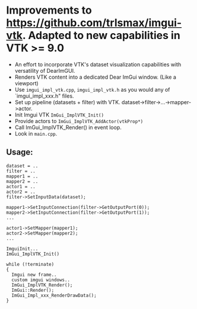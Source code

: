 
# Improvements to https://github.com/trlsmax/imgui-vtk. Adapted to new capabilities in VTK >= 9.0 

* An effort to incorporate VTK's dataset visualization capabilities with versatility of DearImGUI.
* Renders VTK content into a dedicated Dear ImGui window. (Like a viewport)
* Use `imgui_impl_vtk.cpp`, `imgui_impl_vtk.h` as you would any of `imgui_impl_xxx.h" files.
* Set up pipeline (datasets + filter) with VTK. dataset->filter->...->mapper->actor.
* Init Imgui VTK `ImGui_ImplVTK_Init()`
* Provide actors to `ImGui_ImplVTK_AddActor(vtkProp*)`
* Call ImGui_ImplVTK_Render() in event loop.
* Look in `main.cpp`.


## Usage:

```
dataset = ..
filter = ..
mapper1 = ..
mapper2 = ..
actor1 = ..
actor2 = ..
filter->SetInputData(dataset);

mapper1->SetInputConnection(filter->GetOutputPort(0));
mapper2->SetInputConnection(filter->GetOutputPort(1));
...

actor1->SetMapper(mapper1);
actor2->SetMapper(mapper2);
...

ImguiInit...
ImGui_ImplVTK_Init()

while (!terminate)
{
  Imgui new frame..
  custom imgui windows..
  ImGui_ImplVTK_Render();
  ImGui::Render();
  ImGui_Impl_xxx_RenderDrawData();
}
```
